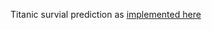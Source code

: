 Titanic survial prediction as [implemented here](https://www.jcchouinard.com/classification-machine-learning-project-in-scikit-learn/)